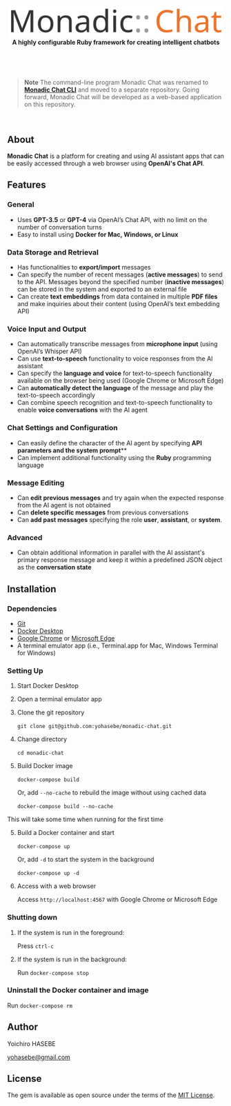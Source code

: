 <p>&nbsp;</p>

<div align="center"><img src="./assets/images/monadic-chat.svg" width="500px"/></div>

<div align="center"><b>A highly configurable Ruby framework for creating intelligent chatbots </b></div>

<p>&nbsp;</p>
<p>&nbsp;</p>

> **Note**
> The command-line program Monadic Chat was renamed to **[Monadic Chat CLI](https://github.com/yohasebe/monadic-chat-cli)** and moved to a separate repository. Going forward, Monadic Chat will be developed as a web-based application on this repository.

<p>&nbsp;</p>

## About

**Monadic Chat** is a platform for creating and using AI assistant apps that can be easily accessed through a web browser using **OpenAI's Chat API**.

## Features

### General

- Uses **GPT-3.5** or **GPT-4** via OpenAI’s Chat API, with no limit on the number of conversation turns
- Easy to install using **Docker for Mac, Windows, or Linux**

### Data Storage and Retrieval

- Has functionalities to **export/import** messages
- Can specify the number of recent messages (**active messages**) to send to the API. Messages beyond the specified number (**inactive messages**) can be stored in the system and exported to an external file
- Can create **text embeddings** from data contained in multiple **PDF files** and make inquiries about their content (using OpenAI’s text embedding API)

### Voice Input and Output

- Can automatically transcribe messages from **microphone input** (using OpenAI’s Whisper API)
- Can use **text-to-speech** functionality to voice responses from the AI assistant
- Can specify the **language and voice** for text-to-speech functionality available on the browser being used (Google Chrome or Microsoft Edge)
- Can **automatically detect the language** of the message and play the text-to-speech accordingly
- Can combine speech recognition and text-to-speech functionality to enable **voice conversations** with the AI agent

### Chat Settings and Configuration

- Can easily define the character of the AI agent by specifying **API **parameters and the **system**** prompt****
- Can implement additional functionality using the **Ruby** programming language

###  Message Editing

- Can **edit previous messages** and try again when the expected response from the AI agent is not obtained
- Can **delete specific messages** from previous conversations
- Can **add past messages** specifying the role **user**, **assistant**, or **system**.

### Advanced

- Can obtain additional information in parallel with the AI assistant's primary response message and keep it within a predefined JSON object as the **conversation state**

## Installation

### Dependencies

- [Git](https://github.com/git-guides/install-git)
- [Docker Desktop](https://www.docker.com/products/docker-desktop/)
- [Google Chrome](https://www.google.com/chrome/) or [Microsoft Edge](https://www.microsoft.com/edge/)
- A terminal emulator app (i.e., Terminal.app for Mac, Windows Terminal for Windows)

### Setting Up

1. Start Docker Desktop

2. Open a terminal emulator app

2. Clone the git repository

    `git clone git@github.com:yohasebe/monadic-chat.git`

3. Change directory

    `cd monadic-chat`

4. Build Docker image

    `docker-compose build`

    Or, add `--no-cache` to rebuild the image without using cached data

    `docker-compose build --no-cache`

This will take some time when running for the first time

5. Build a Docker container and start

    `docker-compose up`

    Or, add `-d` to start the system in the background

    `docker-compose up -d`

6. Access with a web browser

    Access `http://localhost:4567` with Google Chrome or Microsoft Edge

### Shutting down

1. If the system is run in the foreground:

    Press `ctrl-c`

2. If the system is run in the background:

    Run `docker-compose stop`

### Uninstall the Docker container and image

Run `docker-compose rm`

## Author

Yoichiro HASEBE

[yohasebe@gmail.com](yohasebe@gmail.com)

## License

The gem is available as open source under the terms of the [MIT License](https://opensource.org/licenses/MIT).
